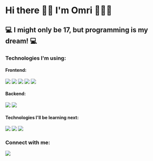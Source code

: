 <h1>Hi there 👋🏻 I'm Omri 👨🏻‍💻</h1>
<h2>💻 I might only be 17, but programming is my dream! 💻</h2>

<h3>Technologies I'm using:</h3>

<h4>Frontend:</h4>
<img src="https://img.shields.io/badge/React-20232A?style=for-the-badge&logo=react&logoColor=61DAFB" />
<img src="https://img.shields.io/badge/HTML5-E34F26?style=for-the-badge&logo=html5&logoColor=white" style="display: inline-block" />
<img src="https://img.shields.io/badge/CSS3-1572B6?style=for-the-badge&logo=css3&logoColor=white" />
<img src="https://img.shields.io/badge/JavaScript-F7DF1E?style=for-the-badge&logo=javascript&logoColor=black"
/>
<img src="https://img.shields.io/badge/Bootstrap-563D7C?style=for-the-badge&logo=bootstrap&logoColor=white" />
<h4>Backend:</h4>
<img src="https://img.shields.io/badge/Python-3776AB?style=for-the-badge&logo=python&logoColor=white" />
<img src="https://img.shields.io/badge/Flask-000000?style=for-the-badge&logo=flask&logoColor=white" />
<h4>Technologies I'll be learning next:</h4>
<img src="https://img.shields.io/badge/TypeScript-007ACC?style=for-the-badge&logo=typescript&logoColor=white" />
<img src="https://img.shields.io/badge/Tailwind_CSS-38B2AC?style=for-the-badge&logo=tailwind-css&logoColor=white" />
<img src="https://img.shields.io/badge/Node.js-43853D?style=for-the-badge&logo=node.js&logoColor=white" />
<h3>Connect with me:</h3>
<a href="https://www.linkedin.com/in/omri-green-880091240/"><img src="https://img.shields.io/badge/LinkedIn-0077B5?style=for-the-badge&logo=linkedin&logoColor=white" /></a>
<!--
**OGreeni/OGreeni** is a ✨ _special_ ✨ repository because its `README.md` (this file) appears on your GitHub profile.

Here are some ideas to get you started:

- 🔭 I’m currently working on ...
- 🌱 I’m currently learning ...
- 👯 I’m looking to collaborate on ...
- 🤔 I’m looking for help with ...
- 💬 Ask me about ...
- 📫 How to reach me: ...
- 😄 Pronouns: ...
- ⚡ Fun fact: ...
-->
